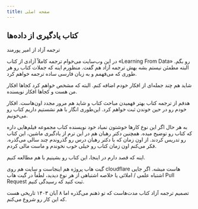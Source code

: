```yaml
---
title: صفحه اصلی
---
```


## کتاب یادگیری از داده‌ها


ترجمه آزاد از امیر پورمند

در این وب‌سایت می‌خوام ترجمه کاملاً آزادی از کتاب «Learning From Data» رو بگم. البته مطمئن نیستم بشه بهش ترجمه آزاد هم گفت. منظورم اینه که جملات کتاب رو هر طوری که می‌فهمم و به زبان فارسی ساده ترجمه خواهم کرد. 

شاید هم چند جمله‌ای از افکار خودم اضافه کنم. البته که مشخص خواهم کرد کجاها افکار من هست و کجاها افکار نویسنده. 

هدفم از ترجمه کتاب بهتر فهمیدن مباحث کتاب و شاید هم مرور مجدد اون‌هاست. افکار خودم رو در حین خوندن ثبت خواهم کرد. این‌طوری انگار با هم نشستیم داریم کتاب رو می‌خونیم. 

به هر حال اگر این نوع کارها خوشتون نمیاد خود نویسنده کتاب مجموعه فیلم‌هایی داره که کتاب رو توضیح میده. همچنین دکتر رهبان هم در این ترم از یادگیری ماشین، این کتاب رو تدریس کردند. از اون زمان که با دکتر رهبان درس رو گذروندم چند سالی می‌گذره. فکر می‌کنم اون زمان کتاب رو خیلی خوب نخوندم و ماست مالی کردم. 

اینه که قصد دارم در اینجا، این کتاب رو بشینیم با هم مطالعه کنیم. 

گیت هاب پروژه هم اینجاست و سایت هم روی cloudflare هاست میشه. اگر جایی اشتباه علمی / املائی یا خلاصه اشتباهی از هر نوع دیدید، لطفاً در گیت هاب Pull Request ثبت کنید که رسیدگی کنیم. 

تصمیم ترجمه آزاد کتاب مدت‌هاست که تو ذهنم می‌گذره اما ۸ آبان ۱۴۰۳ تاریخی هست که این کار رو شروع می‌کنم. 